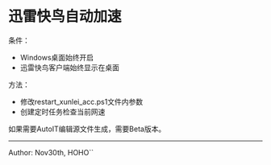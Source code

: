 # 迅雷快鸟自动加速

条件：
- Windows桌面始终开启
- 迅雷快鸟客户端始终显示在桌面

方法：
- 修改restart_xunlei_acc.ps1文件内参数
- 创建定时任务检查当前网速

如果需要AutoIT编辑源文件生成，需要Beta版本。
***
Author: Nov30th, HOHO``